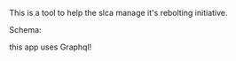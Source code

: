 This is a tool to help the slca manage it's rebolting initiative. 

Schema: 


this app uses Graphql!
